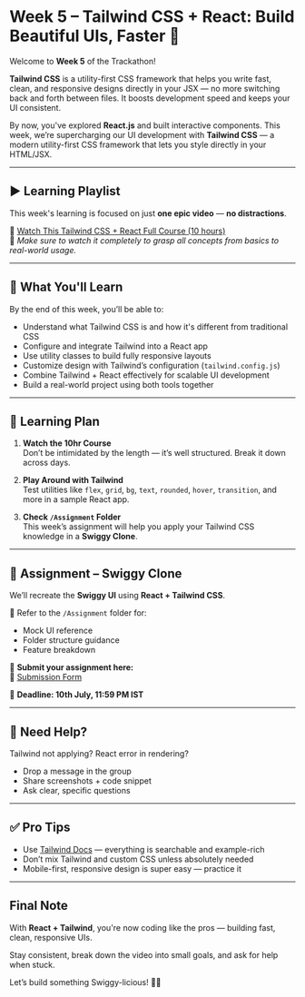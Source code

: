# Week 5 – Tailwind CSS + React: Build Beautiful UIs, Faster 🚀

Welcome to **Week 5** of the Trackathon!

**Tailwind CSS** is a utility-first CSS framework that helps you write fast, clean, and responsive designs directly in your JSX — no more switching back and forth between files. It boosts development speed and keeps your UI consistent.

By now, you've explored **React.js** and built interactive components. This week, we’re supercharging our UI development with **Tailwind CSS** — a modern utility-first CSS framework that lets you style directly in your HTML/JSX.

---

## ▶️ Learning Playlist

This week's learning is focused on just **one epic video** — **no distractions**.

🎥 [Watch This Tailwind CSS + React Full Course (10 hours)](https://youtu.be/6a8CNTk9yo4?si=V5cQvBqdkfwYd5k8)  
📌 _Make sure to watch it completely to grasp all concepts from basics to real-world usage._

---

## 📘 What You'll Learn

By the end of this week, you’ll be able to:

- Understand what Tailwind CSS is and how it's different from traditional CSS
- Configure and integrate Tailwind into a React app
- Use utility classes to build fully responsive layouts
- Customize design with Tailwind’s configuration (`tailwind.config.js`)
- Combine Tailwind + React effectively for scalable UI development
- Build a real-world project using both tools together

---

## 🧠 Learning Plan

1. **Watch the 10hr Course**  
   Don’t be intimidated by the length — it’s well structured. Break it down across days.

2. **Play Around with Tailwind**  
   Test utilities like `flex`, `grid`, `bg`, `text`, `rounded`, `hover`, `transition`, and more in a sample React app.

3. **Check `/Assignment` Folder**  
   This week’s assignment will help you apply your Tailwind CSS knowledge in a **Swiggy Clone**.

---

## 🧪 Assignment – Swiggy Clone

We’ll recreate the **Swiggy UI** using **React + Tailwind CSS**.

📁 Refer to the `/Assignment` folder for:
- Mock UI reference
- Folder structure guidance
- Feature breakdown

📝 **Submit your assignment here:**  
🔗 [Submission Form](https://forms.gle/u9iYJb9P7ryu3NjJ9)

📅 **Deadline: 10th July, 11:59 PM IST**

---

## 💬 Need Help?

Tailwind not applying? React error in rendering?

- Drop a message in the group
- Share screenshots + code snippet
- Ask clear, specific questions

---

## ✅ Pro Tips

- Use [Tailwind Docs](https://tailwindcss.com/docs) — everything is searchable and example-rich
- Don’t mix Tailwind and custom CSS unless absolutely needed
- Mobile-first, responsive design is super easy — practice it

---

## Final Note

With **React + Tailwind**, you're now coding like the pros — building fast, clean, responsive UIs.

Stay consistent, break down the video into small goals, and ask for help when stuck.

Let’s build something Swiggy-licious! 🍔🛵

